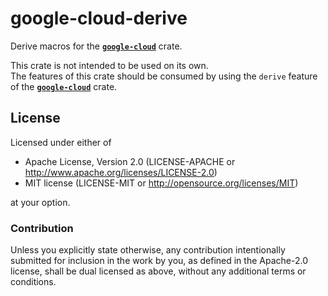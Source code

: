 google-cloud-derive
===================

Derive macros for the [**`google-cloud`**](https://crates.io/crates/google-cloud) crate.

This crate is not intended to be used on its own.  
The features of this crate should be consumed by using the `derive` feature of the [**`google-cloud`**](https://github.com/google-apis-rs/google-cloud-rs/tree/master/google-cloud) crate.

License
-------

Licensed under either of

- Apache License, Version 2.0 (LICENSE-APACHE or <http://www.apache.org/licenses/LICENSE-2.0>)
- MIT license (LICENSE-MIT or <http://opensource.org/licenses/MIT>)

at your option.

### Contribution

Unless you explicitly state otherwise, any contribution intentionally submitted for inclusion in the work by you, as defined in the Apache-2.0 license, shall be dual licensed as above, without any additional terms or conditions.
